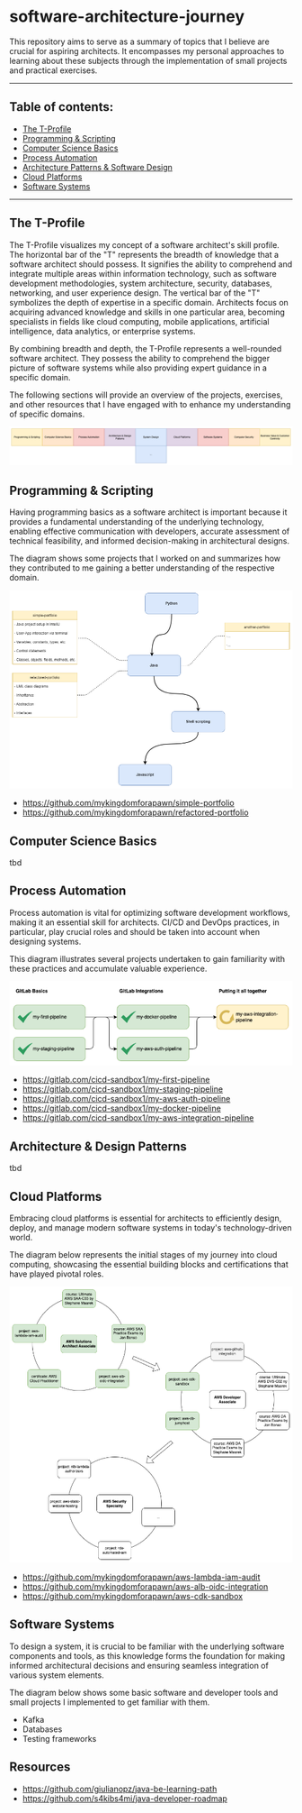 # software-architecture-journey

This repository aims to serve as a summary of topics that I believe are crucial for aspiring architects. It encompasses my personal approaches to learning about these subjects through the implementation of small projects and practical exercises.

---

## Table of contents:
- [The T-Profile](#the-t-profile)
- [Programming & Scripting](#programming-and-scripting)
- [Computer Science Basics](#computer-science-basics)
- [Process Automation](#process-automation)
- [Architecture Patterns & Software Design](#architecture-patterns-and-software-design)
- [Cloud Platforms](#cloud-platforms)
- [Software Systems](#software-systems)

---

## The T-Profile
The T-Profile visualizes my concept of a software architect's skill profile. The horizontal bar of the "T" represents the breadth of knowledge that a software architect should possess. It signifies the ability to comprehend and integrate multiple areas within information technology, such as software development methodologies, system architecture, security, databases, networking, and user experience design. The vertical bar of the "T" symbolizes the depth of expertise in a specific domain. Architects focus on acquiring advanced knowledge and skills in one particular area, becoming specialists in fields like cloud computing, mobile applications, artificial intelligence, data analytics, or enterprise systems.

By combining breadth and depth, the T-Profile represents a well-rounded software architect. They possess the ability to comprehend the bigger picture of software systems while also providing expert guidance in a specific domain.

The following sections will provide an overview of the projects, exercises, and other resources that I have engaged with to enhance my understanding of specific domains. 

![Software architecture profile](software_architecture_profile.drawio.png)

## Programming & Scripting
Having programming basics as a software architect is important because it provides a fundamental understanding of the underlying technology, enabling effective communication with developers, accurate assessment of technical feasibility, and informed decision-making in architectural designs.

The diagram shows some projects that I worked on and summarizes how they contributed to me gaining a better understanding of the respective domain.

![Programming Journey](programming_journey.drawio.png)

- https://github.com/mykingdomforapawn/simple-portfolio
- https://github.com/mykingdomforapawn/refactored-portfolio


## Computer Science Basics
tbd


## Process Automation
Process automation is vital for optimizing software development workflows, making it an essential skill for architects. CI/CD and DevOps practices, in particular, play crucial roles and should be taken into account when designing systems. 

This diagram illustrates several projects undertaken to gain familiarity with these practices and accumulate valuable experience.

![Automation Journey](automation_journey.drawio.png)

- https://gitlab.com/cicd-sandbox1/my-first-pipeline
- https://gitlab.com/cicd-sandbox1/my-staging-pipeline
- https://gitlab.com/cicd-sandbox1/my-aws-auth-pipeline
- https://gitlab.com/cicd-sandbox1/my-docker-pipeline
- https://gitlab.com/cicd-sandbox1/my-aws-integration-pipeline

## Architecture & Design Patterns
tbd


## Cloud Platforms
Embracing cloud platforms is essential for architects to efficiently design, deploy, and manage modern software systems in today's technology-driven world.

The diagram below represents the initial stages of my journey into cloud computing, showcasing the essential building blocks and certifications that have played pivotal roles.

![Platform Journey](platform_journey.drawio.png)

- https://github.com/mykingdomforapawn/aws-lambda-iam-audit
- https://github.com/mykingdomforapawn/aws-alb-oidc-integration
- https://github.com/mykingdomforapawn/aws-cdk-sandbox

## Software Systems
To design a system, it is crucial to be familiar with the underlying software components and tools, as this knowledge forms the foundation for making informed architectural decisions and ensuring seamless integration of various system elements.

The diagram below shows some basic software and developer tools and small projects I implemented to get familiar with them.
- Kafka
- Databases
- Testing frameworks

## Resources
- https://github.com/giulianopz/java-be-learning-path
- https://github.com/s4kibs4mi/java-developer-roadmap
